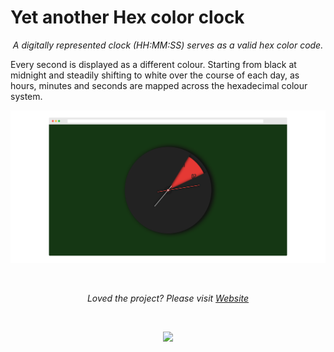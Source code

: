 # Yet another Hex color clock

<p align="center"><i>A digitally represented clock (HH:MM:SS) serves as a valid hex color code.</i></p>

Every second is displayed as a different colour. Starting from black at midnight and
steadily shifting to white over the course of each day, as hours, minutes and seconds are
mapped across the hexadecimal colour system.

![Clock](./docs/014014.png)

<br>
<p align="center"><i>Loved the project? Please visit <a href="time.manishyadav.dev">Website</a></i></p>
<br>

<p align="center">
  <img src="https://api.netlify.com/api/v1/badges/8cc4dbae-5674-47eb-90fe-1dc495f6c038/deploy-status" />
</p>
